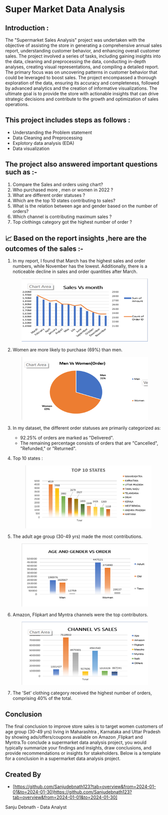 # Super Market Data Analysis 

Introduction :
-

The "Supermarket Sales Analysis" project was undertaken with the objective of assisting the store in generating a comprehensive annual sales report, understanding customer behavior, and enhancing overall customer sales. The project involved a series of tasks, including gaining insights into the data, cleaning and preprocessing the data, conducting in-depth analyses, creating visual representations, and compiling a detailed report. The primary focus was on uncovering patterns in customer behavior that could be leveraged to boost sales. The project encompassed a thorough exploration of the data, ensuring its accuracy and completeness, followed by advanced analytics and the creation of informative visualizations. The ultimate goal is to provide the store with actionable insights that can drive strategic decisions and contribute to the growth and optimization of sales operations.

This project includes steps as follows :
-
- Understanding the Problem statement
- Data Cleaning and Preprocessing
- Explotory data analysis (EDA)
- Data visualization 

The project also answered important questions such as :-
 -
1. Compare the Sales and orders using chart?
2. Who purchased more , men or women in 2022 ?
3. What are different order statuses ?
4. Which are the top 10 states contributing to sales?
5. What is the relation between age and gender based on the number of orders?
6. Which channel is contributing maximum sales ? 
7. Top clothings category got the highest number of order ?

📈 Based on the report insights ,here are the outcomes of the sales :- 
 -
1. In my report, I found that March has the highest sales and order numbers, while November has the lowest. Additionally, there is a noticeable decline in sales and order quantities after March.
  <p align="center">
  <img width="400" height="200" src="Super market Charts/Sales vs month.png">
  </p>

2. Women are more likely to purchase (69%) than men.
  <p align="center">
  <img width="400" height="200" src="Super market Charts/Men vs Women.png ">
  </p>
  
3. In my dataset, the different order statuses are primarily categorized as:
    - 92.25% of orders are marked as "Delivered".
   - The remaining percentage consists of orders that are "Cancelled", "Refunded," or "Returned".

4. Top 10 states :
   <p align="center">
   <img width="400" height="200" src="Super market Charts/Top 10 states.png ">
   </p>

5.  The adult age group (30-49 yrs) made the most contributions.
  <p align="center">
  <img width="400" height="200" src="Super market Charts/Age & Gender vs order.png ">
  </p>

6. Amazon, Flipkart and Myntra channels were the top contributors.
  <p align="center">
  <img width="400" height="200" src="Super market Charts/Channel vs sales.png ">
  </p>

7. The 'Set' clothing category received the highest number of orders, comprising 40% of the total.

Conclusion
-
 The final conclusion to improve store sales is to target women customers of age group (30-49 yrs) living in Maharashtra , Karnataka and Uttar Pradesh by showing ads/offers/coupons available on Amazon ,Flipkart and Myntra.To conclude a supermarket data analysis project, you would typically summarize your findings and insights, draw conclusions, and provide recommendations or insights for stakeholders. Below is a template for a conclusion in a supermarket data analysis project.











## Created By

- [https://github.com/Sanjudebnath123?tab=overview&from=2024-01-01&to=2024-01-30)https://github.com/Sanjudebnath123?tab=overview&from=2024-01-01&to=2024-01-30]

Sanju Debnath - Data Analyst
